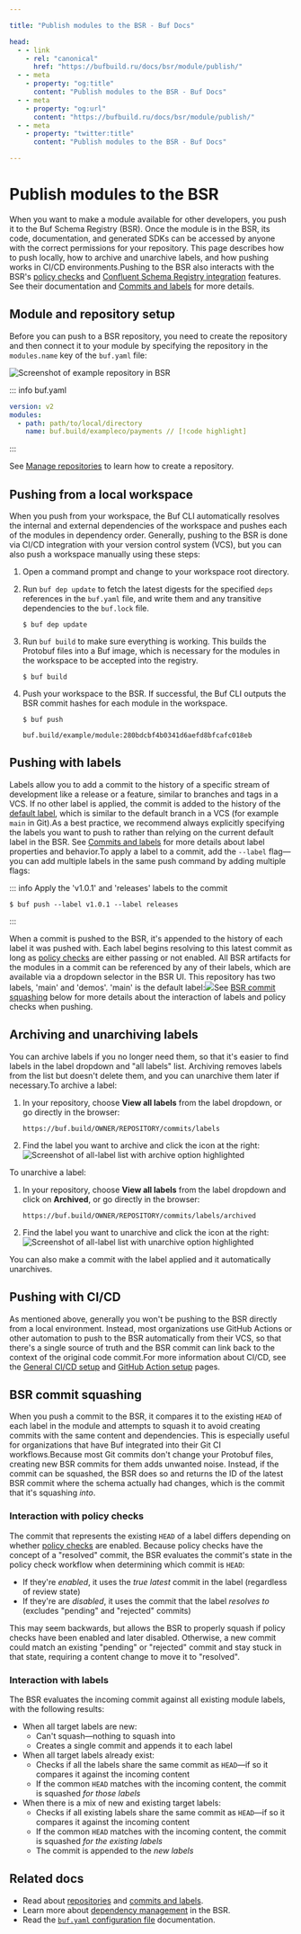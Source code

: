 ```yaml
---

title: "Publish modules to the BSR - Buf Docs"

head:
  - - link
    - rel: "canonical"
      href: "https://bufbuild.ru/docs/bsr/module/publish/"
  - - meta
    - property: "og:title"
      content: "Publish modules to the BSR - Buf Docs"
  - - meta
    - property: "og:url"
      content: "https://bufbuild.ru/docs/bsr/module/publish/"
  - - meta
    - property: "twitter:title"
      content: "Publish modules to the BSR - Buf Docs"

---
```


# Publish modules to the BSR

When you want to make a module available for other developers, you push it to the Buf Schema Registry (BSR). Once the module is in the BSR, its code, documentation, and generated SDKs can be accessed by anyone with the correct permissions for your repository. This page describes how to push locally, how to archive and unarchive labels, and how pushing works in CI/CD environments.Pushing to the BSR also interacts with the BSR's [policy checks](../../policy-checks/breaking/overview/) and [Confluent Schema Registry integration](../../kafka/overview/) features. See their documentation and [Commits and labels](../../commits-labels/#governance-interaction) for more details.

## Module and repository setup

Before you can push to a BSR repository, you need to create the repository and then connect it to your module by specifying the repository in the `modules.name` key of the `buf.yaml` file:

![Screenshot of example repository in BSR](../../../images/bsr/repo/nav.png)

::: info buf.yaml

```yaml
version: v2
modules:
  - path: path/to/local/directory
    name: buf.build/exampleco/payments // [!code highlight]
```

:::

See [Manage repositories](../../repository/configure/#creating-a-repository) to learn how to create a repository.

## Pushing from a local workspace

When you push from your workspace, the Buf CLI automatically resolves the internal and external dependencies of the workspace and pushes each of the modules in dependency order. Generally, pushing to the BSR is done via CI/CD integration with your version control system (VCS), but you can also push a workspace manually using these steps:

1.  Open a command prompt and change to your workspace root directory.
2.  Run `buf dep update` to fetch the latest digests for the specified `deps` references in the `buf.yaml` file, and write them and any transitive dependencies to the `buf.lock` file.

    ```console
    $ buf dep update
    ```

3.  Run `buf build` to make sure everything is working. This builds the Protobuf files into a Buf image, which is necessary for the modules in the workspace to be accepted into the registry.

    ```console
    $ buf build
    ```

4.  Push your workspace to the BSR. If successful, the Buf CLI outputs the BSR commit hashes for each module in the workspace.

    ```console
    $ buf push

    buf.build/example/module:280bdcbf4b0341d6aefd8bfcafc018eb
    ```

## Pushing with labels

Labels allow you to add a commit to the history of a specific stream of development like a release or a feature, similar to branches and tags in a VCS. If no other label is applied, the commit is added to the history of the [default label](../../repositories/#default-label), which is similar to the default branch in a VCS (for example `main` in Git).As a best practice, we recommend always explicitly specifying the labels you want to push to rather than relying on the current default label in the BSR. See [Commits and labels](../../commits-labels/) for more details about label properties and behavior.To apply a label to a commit, add the `--label` flag—you can add multiple labels in the same push command by adding multiple flags:

::: info Apply the 'v1.0.1' and 'releases' labels to the commit

```console
$ buf push --label v1.0.1 --label releases
```

:::

When a commit is pushed to the BSR, it's appended to the history of each label it was pushed with. Each label begins resolving to this latest commit as long as [policy checks](../../policy-checks/breaking/overview/) are either passing or not enabled. All BSR artifacts for the modules in a commit can be referenced by any of their labels, which are available via a dropdown selector in the BSR UI. This repository has two labels, 'main' and 'demos'. 'main' is the default label:![](../../../images/bsr/nav-label-dropdown.png)See [BSR commit squashing](#commit-squashing) below for more details about the interaction of labels and policy checks when pushing.

## Archiving and unarchiving labels

You can archive labels if you no longer need them, so that it's easier to find labels in the label dropdown and "all labels" list. Archiving removes labels from the list but doesn't delete them, and you can unarchive them later if necessary.To archive a label:

1.  In your repository, choose **View all labels** from the label dropdown, or go directly in the browser:

    ```text
    https://buf.build/OWNER/REPOSITORY/commits/labels
    ```

2.  Find the label you want to archive and click the icon at the right:![Screenshot of all-label list with archive option highlighted](../../../images/bsr/label-archive.png)

To unarchive a label:

1.  In your repository, choose **View all labels** from the label dropdown and click on **Archived**, or go directly in the browser:

    ```text
    https://buf.build/OWNER/REPOSITORY/commits/labels/archived
    ```

2.  Find the label you want to unarchive and click the icon at the right:![Screenshot of all-label list with unarchive option highlighted](../../../images/bsr/label-unarchive.png)

You can also make a commit with the label applied and it automatically unarchives.

## Pushing with CI/CD

As mentioned above, generally you won't be pushing to the BSR directly from a local environment. Instead, most organizations use GitHub Actions or other automation to push to the BSR automatically from their VCS, so that there's a single source of truth and the BSR commit can link back to the context of the original code commit.For more information about CI/CD, see the [General CI/CD setup](../../../ci-cd/setup/) and [GitHub Action setup](../../../ci-cd/github-actions/) pages.

## BSR commit squashing

When you push a commit to the BSR, it compares it to the existing `HEAD` of each label in the module and attempts to squash it to avoid creating commits with the same content and dependencies. This is especially useful for organizations that have Buf integrated into their Git CI workflows.Because most Git commits don't change your Protobuf files, creating new BSR commits for them adds unwanted noise. Instead, if the commit can be squashed, the BSR does so and returns the ID of the latest BSR commit where the schema actually had changes, which is the commit that it's squashing _into_.

### Interaction with policy checks

The commit that represents the existing `HEAD` of a label differs depending on whether [policy checks](../../policy-checks/breaking/overview/) are enabled. Because policy checks have the concept of a "resolved" commit, the BSR evaluates the commit's state in the policy check workflow when determining which commit is `HEAD`:

- If they're _enabled_, it uses the _true latest_ commit in the label (regardless of review state)
- If they're are _disabled_, it uses the commit that the label _resolves to_ (excludes "pending" and "rejected" commits)

This may seem backwards, but allows the BSR to properly squash if policy checks have been enabled and later disabled. Otherwise, a new commit could match an existing "pending" or "rejected" commit and stay stuck in that state, requiring a content change to move it to "resolved".

### Interaction with labels

The BSR evaluates the incoming commit against all existing module labels, with the following results:

- When all target labels are new:
  - Can't squash—nothing to squash into
  - Creates a single commit and appends it to each label
- When all target labels already exist:
  - Checks if all the labels share the same commit as `HEAD`—if so it compares it against the incoming content
  - If the common `HEAD` matches with the incoming content, the commit is squashed _for those labels_
- When there is a mix of new and existing target labels:
  - Checks if all existing labels share the same commit as `HEAD`—if so it compares it against the incoming content
  - If the common `HEAD` matches with the incoming content, the commit is squashed _for the existing labels_
  - The commit is appended to the _new labels_

## Related docs

- Read about [repositories](../../repositories/) and [commits and labels](../../commits-labels/).
- Learn more about [dependency management](../dependency-management/) in the BSR.
- Read the [`buf.yaml` configuration file](../../../configuration/v2/buf-yaml/) documentation.
